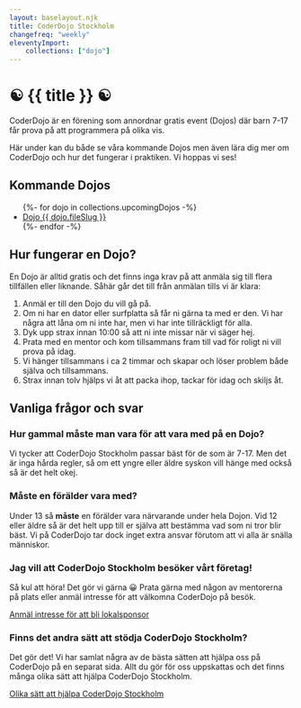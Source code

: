 ```yaml
--- 
layout: baselayout.njk 
title: CoderDojo Stockholm
changefreq: "weekly"
eleventyImport: 
    collections: ["dojo"] 
---
```


# ☯️ {{ title }} ☯️
CoderDojo är en förening som annordnar gratis event (Dojos) där barn 7-17 får prova på att programmera på olika vis.

Här under kan du både se våra kommande Dojos men även lära dig mer om CoderDojo och hur det fungerar i praktiken. Vi hoppas vi ses!

## Kommande Dojos
<ul>
{%- for dojo in collections.upcomingDojos -%}
    <li>
        <a href="{{ dojo.url }}">Dojo {{ dojo.fileSlug }}</a>
    </li>
{%- endfor -%}
</ul>

<div class="ml-embedded" data-form="Hl8WXP"></div>

## Hur fungerar en Dojo?
En Dojo är alltid gratis och det finns inga krav på att anmäla sig till flera tillfällen eller liknande. Såhär går det till från anmälan tills vi är klara:
1. Anmäl er till den Dojo du vill gå på.
1. Om ni har en dator eller surfplatta så får ni gärna ta med er den. Vi har några att låna om ni inte har, men vi har inte tillräckligt för alla.
1. Dyk upp strax innan 10:00 så att ni inte missar när vi säger hej.
1. Prata med en mentor och kom tillsammans fram till vad för roligt ni vill prova på idag.
1. Vi hänger tillsammans i ca 2 timmar och skapar och löser problem både själva och tillsammans.
1. Strax innan tolv hjälps vi åt att packa ihop, tackar för idag och skiljs åt.

## Vanliga frågor och svar

### Hur gammal måste man vara för att vara med på en Dojo?
Vi tycker att CoderDojo Stockholm passar bäst för de som är 7-17. Men det är inga hårda regler, så om ett yngre eller äldre syskon vill hänge med också så är det helt okej.

### Måste en förälder vara med?
Under 13 så **måste** en förälder vara närvarande under hela Dojon. Vid 12 eller äldre så är det helt upp till er själva att bestämma vad som ni tror blir bäst. Vi på CoderDojo tar dock inget extra ansvar förutom att vi alla är snälla människor.

### Jag vill att CoderDojo Stockholm besöker vårt företag!
Så kul att höra! Det gör vi gärna 😀 Prata gärna med någon av mentorerna på plats eller anmäl intresse för att välkomna CoderDojo på besök.

[Anmäl intresse för att bli lokalsponsor](/hosting-a-dojo/)

### Finns det andra sätt att stödja CoderDojo Stockholm?
Det gör det! Vi har samlat några av de bästa sätten att hjälpa oss på CoderDojo på en separat sida. Allt du gör för oss uppskattas och det finns många olika sätt att hjälpa CoderDojo Stockholm.

[Olika sätt att hjälpa CoderDojo Stockholm](/support-dojo/)